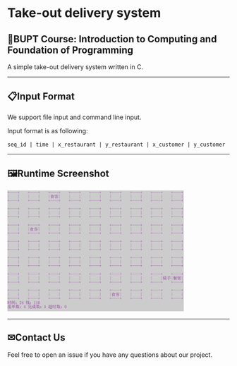 # Take-out delivery system
## 📕BUPT Course: Introduction to Computing and Foundation of Programming
A simple take-out delivery system written in C.

---

## 📋Input Format

We support file input and command line input.

Input format is as following: 

```
seq_id | time | x_restaurant | y_restaurant | x_customer | y_customer
```

---

## 🖼Runtime Screenshot
<img src="./data/running.png" alt="running" width="400" />

---

## ✉Contact Us

Feel free to open an issue if you have any questions about our project.
